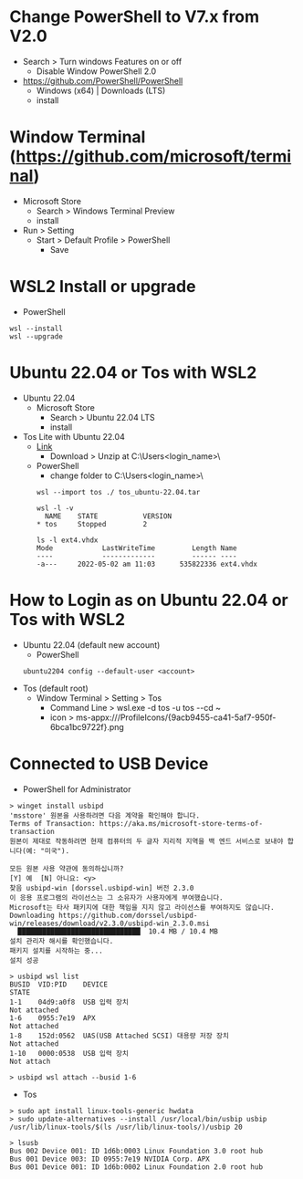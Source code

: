 # Change PowerShell to V7.x from V2.0
- Search > Turn windows Features on or off
  - Disable Window PowerShell 2.0
- https://github.com/PowerShell/PowerShell
  - Windows (x64) | Downloads (LTS)
  - install

# Window Terminal (https://github.com/microsoft/terminal)
- Microsoft Store
  - Search > Windows Terminal Preview
  - install
- Run > Setting
  - Start > Default Profile > PowerShell 
    - Save

# WSL2 Install or upgrade
- PowerShell
```shell
wsl --install
wsl --upgrade
```

# Ubuntu 22.04 or Tos with WSL2
- Ubuntu 22.04
  - Microsoft Store
    - Search > Ubuntu 22.04 LTS
    - install
- Tos Lite with Ubuntu 22.04
  - [Link](https://koreaoffice-my.sharepoint.com/:u:/g/personal/devcamp_korea_edu/EU4SYg8BnTlNmw5FOOqXJkwBWjKSLI70lRymqrlPLTA6Rg?e=Ag7mic)
    - Download > Unzip at C:\Users\<login_name>\
  - PowerShell
    - change folder to C:\Users\<login_name>\
    ```shell
    wsl --import tos ./ tos_ubuntu-22.04.tar
    
    wsl -l -v
      NAME    STATE           VERSION
    * tos     Stopped         2    

    ls -l ext4.vhdx
    Mode            LastWriteTime         Length Name
    ----            -------------         ------ ----
    -a---     2022-05-02 am 11:03      535822336 ext4.vhdx    
    ```
    
# How to Login as <account> on Ubuntu 22.04 or Tos with WSL2
- Ubuntu 22.04 (default new account)
  - PowerShell
  ```shell
  ubuntu2204 config --default-user <account>
  ```
- Tos (default root)
  - Window Terminal > Setting > Tos
    - Command Line > wsl.exe -d tos -u tos --cd ~
    - icon > ms-appx:///ProfileIcons/{9acb9455-ca41-5af7-950f-6bca1bc9722f}.png

# Connected to USB Device
- PowerShell for Administrator
```shell
> winget install usbipd
'msstore' 원본을 사용하려면 다음 계약을 확인해야 합니다.
Terms of Transaction: https://aka.ms/microsoft-store-terms-of-transaction
원본이 제대로 작동하려면 현재 컴퓨터의 두 글자 지리적 지역을 백 엔드 서비스로 보내야 합니다(예: "미국").

모든 원본 사용 약관에 동의하십니까?
[Y] 예  [N] 아니요: <y>
찾음 usbipd-win [dorssel.usbipd-win] 버전 2.3.0
이 응용 프로그램의 라이선스는 그 소유자가 사용자에게 부여했습니다.
Microsoft는 타사 패키지에 대한 책임을 지지 않고 라이선스를 부여하지도 않습니다.
Downloading https://github.com/dorssel/usbipd-win/releases/download/v2.3.0/usbipd-win_2.3.0.msi
  ██████████████████████████████  10.4 MB / 10.4 MB
설치 관리자 해시를 확인했습니다.
패키지 설치를 시작하는 중...
설치 성공

> usbipd wsl list
BUSID  VID:PID    DEVICE                                                        STATE
1-1    04d9:a0f8  USB 입력 장치                                                 Not attached
1-6    0955:7e19  APX                                                           Not attached
1-8    152d:0562  UAS(USB Attached SCSI) 대용량 저장 장치                       Not attached
1-10   0000:0538  USB 입력 장치                                                 Not attach

> usbipd wsl attach --busid 1-6
```
  
- Tos
```shell
> sudo apt install linux-tools-generic hwdata
> sudo update-alternatives --install /usr/local/bin/usbip usbip /usr/lib/linux-tools/$(ls /usr/lib/linux-tools/)/usbip 20       

> lsusb
Bus 002 Device 001: ID 1d6b:0003 Linux Foundation 3.0 root hub
Bus 001 Device 003: ID 0955:7e19 NVIDIA Corp. APX
Bus 001 Device 001: ID 1d6b:0002 Linux Foundation 2.0 root hub
```
